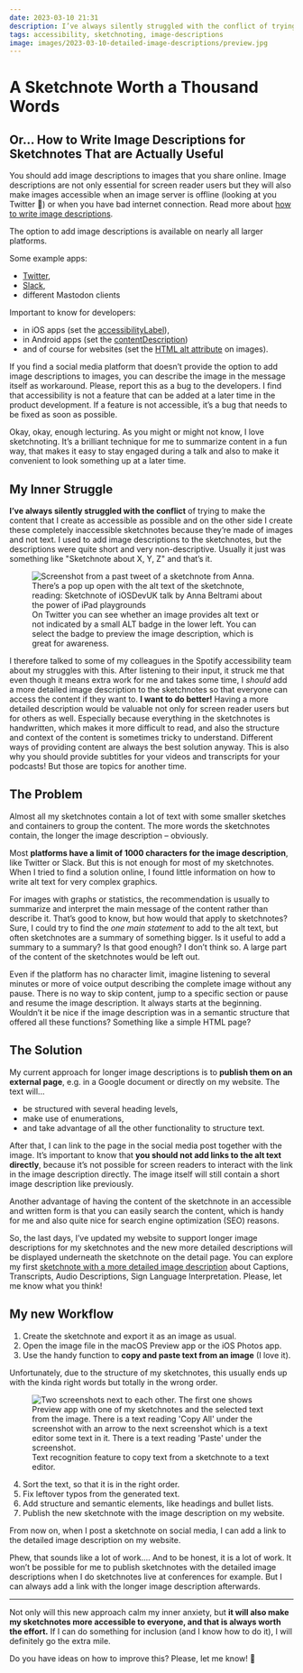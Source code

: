```yaml
---
date: 2023-03-10 21:31
description: I’ve always silently struggled with the conflict of trying to make the content that I create as accessible as possible and on the other side I create these completely inaccessible sketchnotes because they’re made of images and not text. I used to add image descriptions to the sketchnotes, but the descriptions were quite short and very non-descriptive. Usually it just was something like "Sketchnote about X, Y, Z" and that’s it. But I want to do better!
tags: accessibility, sketchnoting, image-descriptions
image: images/2023-03-10-detailed-image-descriptions/preview.jpg
---
```

# A Sketchnote Worth a Thousand Words 

## Or... How to Write Image Descriptions for Sketchnotes That are Actually Useful

You should add image descriptions to images that you share online. Image descriptions are not only essential for screen reader users but they will also make images accessible when an image server is offline (looking at you Twitter 👀) or when you have bad internet connection. Read more about [how to write image descriptions](https://help.twitter.com/en/using-twitter/write-image-descriptions).

The option to add image descriptions is available on nearly all larger platforms. 

Some example apps: 

- [Twitter](https://help.twitter.com/en/using-twitter/add-image-descriptions), 
- [Slack](https://slack.com/help/articles/4403914924435-Add-descriptions-to-images), 
- different Mastodon clients

Important to know for developers:

- in iOS apps (set the [accessibilityLabel](https://developer.apple.com/documentation/uikit/uiaccessibilityelement/1619577-accessibilitylabel)), 
- in Android apps (set the [contentDescription](https://developer.android.com/guide/topics/ui/accessibility/apps#describe-ui-element)) 
- and of course for websites (set the [HTML alt attribute](https://www.w3schools.com/TAGS/att_alt.asp) on images). 

If you find a social media platform that doesn’t provide the option to add image descriptions to images, you can describe the image in the message itself as workaround. Please, report this as a bug to the developers. I find that accessibility is not a feature that can be added at a later time in the product development. If a feature is not accessible, it’s a bug that needs to be fixed as soon as possible.

Okay, okay, enough lecturing. As you might or might not know, I love sketchnoting. It’s a brilliant technique for me to summarize content in a fun way, that makes it easy to stay engaged during a talk and also to make it convenient to look something up at a later time.

## My Inner Struggle

**I’ve always silently struggled with the conflict** of trying to make the content that I create as accessible as possible and on the other side I create these completely inaccessible sketchnotes because they’re made of images and not text. I used to add image descriptions to the sketchnotes, but the descriptions were quite short and very non-descriptive. Usually it just was something like "Sketchnote about X, Y, Z" and that’s it.

<figure>
    <img src="../../images/2023-03-10-detailed-image-descriptions/twitter-alt-badge-preview.png" alt="Screenshot from a past tweet of a sketchnote from Anna. There’s a pop up open with the alt text of the sketchnote, reading: Sketchnote of iOSDevUK talk by Anna Beltrami about the power of iPad playgrounds" />
    <figcaption>On Twitter you can see whether an image provides alt text or not indicated by a small ALT badge in the lower left. You can select the badge to preview the image description, which is great for awareness.</figcaption>
</figure>

I therefore talked to some of my colleagues in the Spotify accessibility team about my struggles with this. After listening to their input, it struck me that even though it means extra work for me and takes some time, I _should_ add a more detailed image description to the sketchnotes so that everyone can access the content if they want to. **I want to do better!** Having a more detailed description would be valuable not only for screen reader users but for others as well. Especially because everything in the sketchnotes is handwritten, which makes it more difficult to read, and also the structure and context of the content is sometimes tricky to understand. Different ways of providing content are always the best solution anyway. This is also why you should provide subtitles for your videos and transcripts for your podcasts! But those are topics for another time.

## The Problem

Almost all my sketchnotes contain a lot of text with some smaller sketches and containers to group the content. The more words the sketchnotes contain, the longer the image description – obviously.

Most **platforms have a limit of 1000 characters for the image description**, like Twitter or Slack. But this is not enough for most of my sketchnotes. When I tried to find a solution online, I found little information on how to write alt text for very complex graphics.

For images with graphs or statistics, the recommendation is usually to summarize and interpret the main message of the content rather than describe it. That’s good to know, but how would that apply to sketchnotes? Sure, I could try to find the _one main statement_ to add to the alt text, but often sketchnotes are a summary of something bigger. Is it useful to add a summary to a summary? Is that good enough? I don’t think so. A large part of the content of the sketchnotes would be left out.

Even if the platform has no character limit, imagine listening to several minutes or more of voice output describing the complete image without any pause. There is no way to skip content, jump to a specific section or pause and resume the image description. It always starts at the beginning. Wouldn’t it be nice if the image description was in a semantic structure that offered all these functions? Something like a simple HTML page?

## The Solution

My current approach for longer image descriptions is to **publish them on an external page**, e.g. in a Google document or directly on my website. The text will...

- be structured with several heading levels,
- make use of enumerations,
- and take advantage of all the other functionality to structure text.

After that, I can link to the page in the social media post together with the image. It’s important to know that **you should not add links to the alt text directly**, because it’s not possible for screen readers to interact with the link in the image description directly. The image itself will still contain a short image description like previously.

Another advantage of having the content of the sketchnote in an accessible and written form is that you can easily search the content, which is handy for me and also quite nice for search engine optimization (SEO) reasons.

So, the last days, I’ve updated my website to support longer image descriptions for my sketchnotes and the new more detailed descriptions will be displayed underneath the sketchnote on the detail page. You can explore my first [sketchnote with a more detailed image description](https://fbernutz.github.io/sketchnotes/captions-transcripts-subtitles/) about Captions, Transcripts, Audio Descriptions, Sign Language Interpretation. Please, let me know what you think!

## My new Workflow

1. Create the sketchnote and export it as an image as usual.
2. Open the image file in the macOS Preview app or the iOS Photos app.
3. Use the handy function to **copy and paste text from an image** (I love it). 

Unfortunately, due to the structure of my sketchnotes, this usually ends up with the kinda right words but totally in the wrong order.

<figure>
    <img src="../../images/2023-03-10-detailed-image-descriptions/workflow.png" alt="Two screenshots next to each other. The first one shows Preview app with one of my sketchnotes and the selected text from the image. There is a text reading 'Copy All' under the screenshot with an arrow to the next screenshot which is a text editor some text in it. There is a text reading 'Paste' under the screenshot." />
    <figcaption>Text recognition feature to copy text from a sketchnote to a text editor.</figcaption>
</figure>

4. Sort the text, so that it is in the right order.
5. Fix leftover typos from the generated text.
6. Add structure and semantic elements, like headings and bullet lists.
7. Publish the new sketchnote with the image description on my website.

From now on, when I post a sketchnote on social media, I can add a link to the detailed image description on my website.

Phew, that sounds like a lot of work.... And to be honest, it is a lot of work. It won’t be possible for me to publish sketchnotes with the detailed image descriptions when I do sketchnotes live at conferences for example. But I can always add a link with the longer image description afterwards.

---

Not only will this new approach calm my inner anxiety, but **it will also make my sketchnotes more accessible to everyone, and that is always worth the effort.** If I can do something for inclusion (and I know how to do it), I will definitely go the extra mile.

Do you have ideas on how to improve this? Please, let me know! 💛
